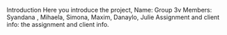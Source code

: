 Introduction 
Here you introduce the project, 
Name: 
Group 3v
Members:
Syandana , Mihaela, Simona, Maxim, Danaylo, Julie
Assignment and client info: 
the assignment and client info.
